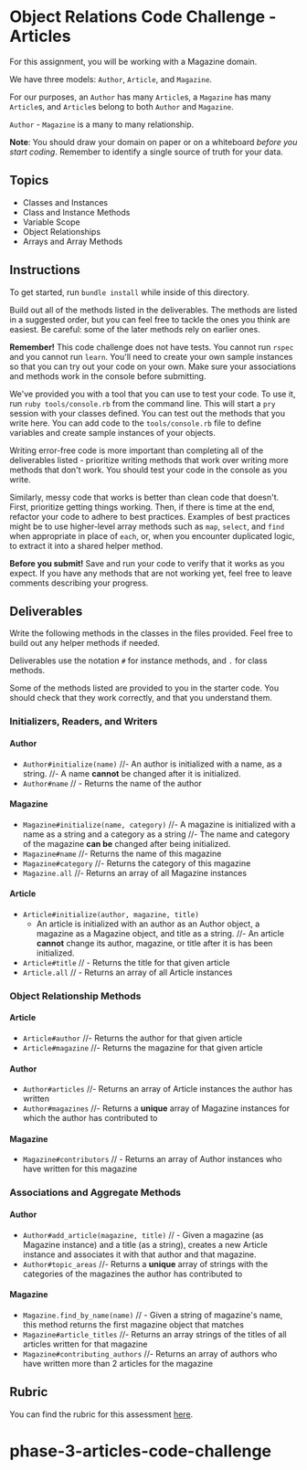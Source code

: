 # Object Relations Code Challenge - Articles

For this assignment, you will be working with a Magazine domain.

We have three models: `Author`, `Article`, and `Magazine`.

For our purposes, an `Author` has many `Article`s, a `Magazine` has many `Article`s, and `Article`s belong to both `Author` and `Magazine`.

`Author` - `Magazine` is a many to many relationship.

**Note**: You should draw your domain on paper or on a whiteboard _before you start coding_. Remember to identify a single source of truth for your data.

## Topics

- Classes and Instances
- Class and Instance Methods
- Variable Scope
- Object Relationships
- Arrays and Array Methods

## Instructions

To get started, run `bundle install` while inside of this directory.

Build out all of the methods listed in the deliverables. The methods are listed in a suggested order, but you can feel free to tackle the ones you think are easiest. Be careful: some of the later methods rely on earlier ones.

**Remember!** This code challenge does not have tests. You cannot run `rspec` and you cannot run `learn`. You'll need to create your own sample instances so that you can try out your code on your own. Make sure your associations and methods work in the console before submitting.

We've provided you with a tool that you can use to test your code. To use it, run `ruby tools/console.rb` from the command line. This will start a `pry` session with your classes defined. You can test out the methods that you write here. You can add code to the `tools/console.rb` file to define variables and create sample instances of your objects.

Writing error-free code is more important than completing all of the deliverables listed - prioritize writing methods that work over writing more methods that don't work. You should test your code in the console as you write.

Similarly, messy code that works is better than clean code that doesn't. First, prioritize getting things working. Then, if there is time at the end, refactor your code to adhere to best practices. Examples of best practices might be to use higher-level array methods such as `map`, `select`, and `find` when appropriate in place of `each`, or, when you encounter duplicated logic, to extract it into a shared helper method.

**Before you submit!** Save and run your code to verify that it works as you expect. If you have any methods that are not working yet, feel free to leave comments describing your progress.

## Deliverables

Write the following methods in the classes in the files provided. Feel free to build out any helper methods if needed.

Deliverables use the notation `#` for instance methods, and `.` for class methods.

Some of the methods listed are provided to you in the starter code. You should check that they work correctly, and that you understand them.

### Initializers, Readers, and Writers

#### Author

- `Author#initialize(name)`
  //- An author is initialized with a name, as a string.
  //- A name **cannot** be changed after it is initialized.
- `Author#name`
 // - Returns the name of the author

#### Magazine

- `Magazine#initialize(name, category)`
  //- A magazine is initialized with a name as a string and a category as a string
  //- The name and category of the magazine **can be** changed after being initialized.
- `Magazine#name`
  //- Returns the name of this magazine
- `Magazine#category`
  //- Returns the category of this magazine
- `Magazine.all`
  //- Returns an array of all Magazine instances

#### Article

- `Article#initialize(author, magazine, title)`
  - An article is initialized with an author as an Author object, a magazine as a Magazine object, and title as a string.
  //- An article **cannot** change its author, magazine, or title after it is has been initialized.
- `Article#title`
 // - Returns the title for that given article
- `Article.all`
 // - Returns an array of all Article instances

### Object Relationship Methods

#### Article

- `Article#author`
  //- Returns the author for that given article
- `Article#magazine`
  //- Returns the magazine for that given article

#### Author

- `Author#articles`
  //- Returns an array of Article instances the author has written
- `Author#magazines`
  //- Returns a **unique** array of Magazine instances for which the author has contributed to

#### Magazine

- `Magazine#contributors`
 // - Returns an array of Author instances who have written for this magazine

### Associations and Aggregate Methods

#### Author

- `Author#add_article(magazine, title)`
 // - Given a magazine (as Magazine instance) and a title (as a string), creates a new Article instance and associates it with that author and that magazine.
- `Author#topic_areas`
  //- Returns a **unique** array of strings with the categories of the magazines the author has contributed to

#### Magazine

- `Magazine.find_by_name(name)`
 // - Given a string of magazine's name, this method returns the first magazine object that matches
- `Magazine#article_titles`
  //- Returns an array strings of the titles of all articles written for that magazine
- `Magazine#contributing_authors`
  //- Returns an array of authors who have written more than 2 articles for the magazine

## Rubric

You can find the rubric for this assessment [here](https://github.com/learn-co-curriculum/se-rubrics/blob/master/module-1.md).
# phase-3-articles-code-challenge
